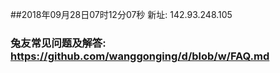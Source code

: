 ##2018年09月28日07时12分07秒 新址: 142.93.248.105
### 兔友常见问题及解答: https://github.com/wanggonging/d/blob/w/FAQ.md
